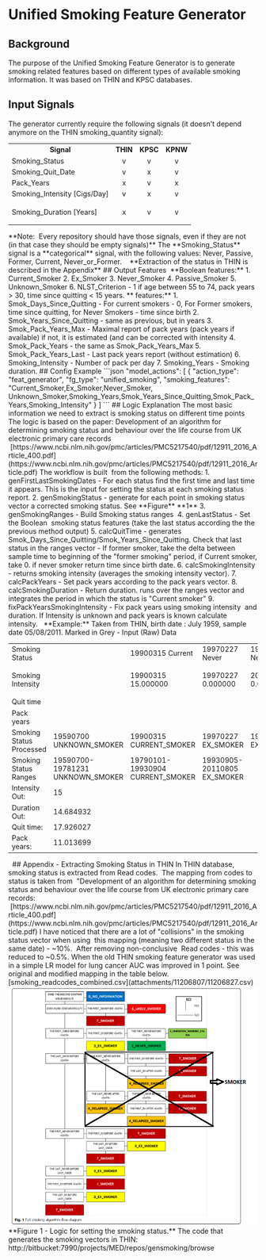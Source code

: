 # Unified Smoking Feature Generator
## Background
The purpose of the Unified Smoking Feature Generator is to generate smoking related features based on different types of available smoking information.
It was based on THIN and KPSC databases.
## Input Signals
The generator currently require the following signals (it doesn't depend anymore on the THIN smoking_quantity signal):
<table><tbody>
<tr>
<th>Signal</th>
<th>THIN</th>
<th>KPSC</th>
<th>KPNW</th>
</tr>
<tr>
<td>Smoking_Status</td>
<td style="text-align: center;">v</td>
<td style="text-align: center;">v</td>
<td style="text-align: center;">v</td>
</tr>
<tr>
<td>Smoking_Quit_Date</td>
<td style="text-align: center;">v</td>
<td style="text-align: center;">x</td>
<td style="text-align: center;">v</td>
</tr>
<tr>
<td>Pack_Years</td>
<td style="text-align: center;">x</td>
<td style="text-align: center;">v</td>
<td style="text-align: center;">x</td>
</tr>
<tr>
<td>Smoking_Intensity [Cigs/Day]</td>
<td style="text-align: center;">v</td>
<td style="text-align: center;">x</td>
<td style="text-align: center;">v</td>
</tr>
<tr>
<td><p>Smoking_Duration <span> [Years]</span></p></td>
<td style="text-align: center;">x</td>
<td style="text-align: center;">v</td>
<td style="text-align: center;">v</td>
</tr>
</tbody></table>
**Note:  Every repository should have those signals, even if they are not  (in that case they should be empty signals)**
The **Smoking_Status** signal is a **categorical** signal, with the following values: Never, Passive, Former, Current, Never_or_Former. 
 
**Extraction of the status in THIN is described in the Appendix**
## Output Features 
**Boolean features:**
1. Current_Smoker
2. Ex_Smoker
3. Never_Smoker
4. Passive_Smoker
5. Unknown_Smoker
6. NLST_Criterion - 1 if age between 55 to 74, pack years > 30, time since quitting < 15 years.
** features:**
1. Smok_Days_Since_Quitting - For current smokers - 0, For Former smokers, time since quitting, for Never Smokers - time since birth
2. Smok_Years_Since_Quitting - same as previous, but in years
3. Smok_Pack_Years_Max - Maximal report of pack years (pack years if available) if not, it is estimated (and can be corrected with intensity
4. Smok_Pack_Years - the same as Smok_Pack_Years_Max
5. Smok_Pack_Years_Last - Last pack years report (without estimation)
6. Smoking_Intensity - Number of pack per day
7. Smoking_Years - Smoking duration.
## Config Example
```json
"model_actions": [
    {
      "action_type": "feat_generator",
      "fg_type": "unified_smoking",
      "smoking_features": "Current_Smoker,Ex_Smoker,Never_Smoker, Unknown_Smoker,Smoking_Years,Smok_Years_Since_Quitting,Smok_Pack_Years,Smoking_Intensity"
    }
  ]
```
## Logic Explanation
The most basic information we need to extract is smoking status on different time points
The logic is based on the paper: Development of an algorithm for determining smoking status and behaviour over the life course from UK electronic primary care records
 [https://www.ncbi.nlm.nih.gov/pmc/articles/PMC5217540/pdf/12911_2016_Article_400.pdf](https://www.ncbi.nlm.nih.gov/pmc/articles/PMC5217540/pdf/12911_2016_Article.pdf)
The workflow is built  from the following methods:
1. genFirstLastSmokingDates - For each status find the first time and last time it appears. This is the input for setting the status at each smoking status report.
2. genSmokingStatus - generate for each point in smoking status vector a corrected smoking status. See **Figure** **1**
3. genSmokingRanges - Build Smoking status ranges 
4. genLastStatus - Set the Boolean  smoking status features (take the last status according the the previous method output)
5. calcQuitTime - generates Smok_Days_Since_Quitting/Smok_Years_Since_Quitting. Check that last status in the ranges vector - If former smoker, take the delta between sample time to beginning of the "former smoking" period, if Current smoker, take 0. if never smoker return time since birth date.
6. calcSmokingIntensity - returns smoking intensity (averages the smoking intensity vector).
7. calcPackYears - Set pack years according to the pack years vector.
8. calcSmokingDuration - Return duration. runs over the ranges vector and integrates the period in which the status is "Current smoker"
9. fixPackYearsSmokingIntensity - Fix pack years using smoking intensity  and duration. If Intensity is unknown and pack years is known calculate intensity.
 
**Example:**
Taken from THIN, birth date : July 1959, sample date 05/08/2011.
Marked in Grey - Input (Raw) Data
<table><tbody>
<tr>
<td class="highlight-grey confluenceTd" data-highlight-colour="grey">Smoking Status</td>
<td class="highlight-grey confluenceTd" data-highlight-colour="grey"> </td>
<td class="highlight-grey confluenceTd" data-highlight-colour="grey">19900315 Current</td>
<td class="highlight-grey confluenceTd" data-highlight-colour="grey">19970227 Never</td>
<td class="highlight-grey confluenceTd" data-highlight-colour="grey">19970227 Never_or_Former</td>
<td class="highlight-grey confluenceTd" data-highlight-colour="grey">20060824 Never</td>
</tr>
<tr>
<td class="highlight-grey confluenceTd" data-highlight-colour="grey">Smoking Intensity</td>
<td class="highlight-grey confluenceTd" data-highlight-colour="grey"><p> </p></td>
<td class="highlight-grey confluenceTd" data-highlight-colour="grey"><p>19900315 15.000000</p></td>
<td class="highlight-grey confluenceTd" data-highlight-colour="grey">19970227 0.000000</td>
<td class="highlight-grey confluenceTd" data-highlight-colour="grey">20060824 0.000000</td>
<td class="highlight-grey confluenceTd" data-highlight-colour="grey">20060824 0.000000</td>
</tr>
<tr>
<td class="highlight-grey confluenceTd" data-highlight-colour="grey"><span>Quit time </span></td>
<td class="highlight-grey confluenceTd" data-highlight-colour="grey"> </td>
<td class="highlight-grey confluenceTd" data-highlight-colour="grey"> </td>
<td class="highlight-grey confluenceTd" data-highlight-colour="grey"> </td>
<td class="highlight-grey confluenceTd" data-highlight-colour="grey"> </td>
<td class="highlight-grey confluenceTd" data-highlight-colour="grey"> </td>
</tr>
<tr>
<td class="highlight-grey confluenceTd" data-highlight-colour="grey"><span>Pack years</span></td>
<td class="highlight-grey confluenceTd" data-highlight-colour="grey"> </td>
<td class="highlight-grey confluenceTd" data-highlight-colour="grey"> </td>
<td class="highlight-grey confluenceTd" data-highlight-colour="grey"> </td>
<td class="highlight-grey confluenceTd" data-highlight-colour="grey"> </td>
<td class="highlight-grey confluenceTd" data-highlight-colour="grey"> </td>
</tr>
<tr>
<td>Smoking Status Processed</td>
<td>19590700 UNKNOWN_SMOKER</td>
<td>19900315 CURRENT_SMOKER</td>
<td>19970227 EX_SMOKER</td>
<td>19970227 EX_SMOKER</td>
<td>20060824 EX_SMOKER</td>
</tr>
<tr>
<td>Smoking Status Ranges</td>
<td>19590700-19781231 UNKNOWN_SMOKER</td>
<td>19790101-19930904 CURRENT_SMOKER</td>
<td>19930905-20110805 EX_SMOKER</td>
<td> </td>
<td> </td>
</tr>
<tr>
<td>Intensity Out:</td>
<td>15</td>
<td> </td>
<td> </td>
<td> </td>
<td> </td>
</tr>
<tr>
<td>Duration Out:</td>
<td>14.684932</td>
<td> </td>
<td> </td>
<td> </td>
<td> </td>
</tr>
<tr>
<td>Quit time:</td>
<td>17.926027</td>
<td> </td>
<td> </td>
<td> </td>
<td> </td>
</tr>
<tr>
<td>Pack years:</td>
<td>11.013699</td>
<td> </td>
<td> </td>
<td> </td>
<td> </td>
</tr>
</tbody></table>
 
## Appendix - Extracting Smoking Status in THIN
In THIN database, smoking status is extracted from Read codes. 
The mapping from codes to status is taken from  "Development of an algorithm for determining smoking status and behaviour over the life course from UK electronic primary care records:
 [https://www.ncbi.nlm.nih.gov/pmc/articles/PMC5217540/pdf/12911_2016_Article_400.pdf](https://www.ncbi.nlm.nih.gov/pmc/articles/PMC5217540/pdf/12911_2016_Article.pdf)
I have noticed that there are a lot of "collisions" in the smoking status vector when using  this mapping (meaning two different status in the same date) - ~10%. 
After removing non-conclusive  Read codes - this was reduced to ~0.5%.
When the old THIN smoking feature generator was used in a simple LR model for lung cancer AUC was improved in 1 point.
See original and modified mapping in the table below. 
[smoking_readcodes_combined.csv](attachments/11206807/11206827.csv)
 
<img src="/attachments/11206807/11206834.png"/>
**Figure 1 - Logic for setting the smoking status.**
The code that generates the smoking vectors in THIN:
http://bitbucket:7990/projects/MED/repos/gensmoking/browse
 
 
